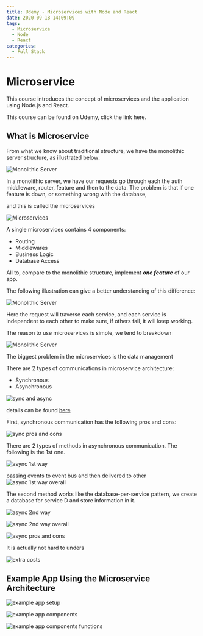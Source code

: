 ```yaml
---
title: Udemy - Microservices with Node and React
date: 2020-09-18 14:09:09
tags:
  - Microservice
  - Node
  - React
categories:
  - Full Stack
---
```


# Microservice

This course introduces the concept of microservices and the application using Node.js and React.

This course can be found on Udemy, click the link here.

## What is Microservice

From what we know about traditional structure, we have the monolithic server structure, as illustrated below:

![Monolithic Server](monolithic_server.png)

In a monolithic server, we have our requests go through each the auth middleware, router, feature and then to the data. The problem is that if one feature is down, or something wrong with the database,

and this is called the microservices

![Microservices](microservice_def.png)

A single microservices contains 4 components:

- Routing
- Middlewares
- Business Logic
- Database Access

All to, compare to the monolithic structure, implement **_one feature_** of our app.

The following illustration can give a better understanding of this difference:

![Monolithic Server](microservice_illustration.png)

Here the request will traverse each service, and each service is independent to each other to make sure, if others fail, it will keep working.

The reason to use microservices is simple, we tend to breakdown

![Monolithic Server](monolithic_server.png)

The biggest problem in the microservices is the data management

There are 2 types of communications in microservice architecture:

- Synchronous
- Asynchronous

![sync and async](15.png)

details can be found [here](https://docs.microsoft.com/en-us/dotnet/architecture/microservices/architect-microservice-container-applications/communication-in-microservice-architecture)

First, synchronous communication has the following pros and cons:

![sync pros and cons](13.png)

There are 2 types of methods in asynchronous communication. The following is the 1st one.

![async 1st way](2.png)

passing events to event bus and then delivered to other
![async 1st way overall](5.png)

The second method works like the database-per-service pattern, we create a database for service D and store information in it.

![async 2nd way](4.png)

![async 2nd way overall](7.png)

![async pros and cons](10.png)

It is actually not hard to unders

![extra costs](6.png)

## Example App Using the Microservice Architecture

![example app setup](12.png)

![example app components](11.png)

![example app components functions](8.png)
